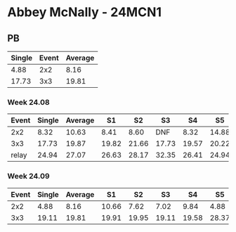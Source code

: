 # Abbey McNally - 24MCN1

## PB
|Single|Event|Average|
|----|----|----|
|4.88|2x2|8.16|
|17.73|3x3|19.81|
### Week 24.08
|Event|Single|Average|S1|S2|S3|S4|S5|
|-----|-------|------|--|--|--|--|--|
|2x2|8.32|10.63|8.41|8.60|DNF|8.32|14.88|
|3x3|17.73|19.87|19.82|21.66|17.73|19.57|20.22|
|relay|24.94|27.07|26.63|28.17|32.35|26.41|24.94|
### Week 24.09
|Event|Single|Average|S1|S2|S3|S4|S5|
|-----|-------|------|--|--|--|--|--|
|2x2|4.88|8.16|10.66|7.62|7.02|9.84|4.88|
|3x3|19.11|19.81|19.91|19.95|19.11|19.58|28.37|
